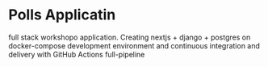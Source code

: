 # Polls Applicatin

full stack workshopo application. Creating nextjs + django + postgres on docker-compose development environment and continuous integration and delivery with GitHub Actions full-pipeline
